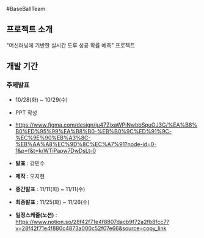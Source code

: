 #BaseBallTeam

## 프로젝트 소개
"머신러닝에 기반한 실시간 도루 성공 확률 예측" 프로젝트

## 개발 기간
### **주제발표** 
- 10/28(화) ~ 10/29(수)
- PPT 작성
- <https://www.figma.com/design/ju47ZjxaWPiNwbbSpuOJ3G/%EA%B8%B0%ED%95%99%EA%B8%B0-%EB%B0%9C%ED%91%9C-%EC%9E%90%EB%A3%8C-%EB%AA%A8%EC%9D%8C%EC%A7%91?node-id=0-1&p=f&t=krWTiPapw7DwDsLt-0>
  
- **발표** : 강민수
- **제작** : 오지현

- **중간발표** : 11/11(화) ~ 11/11(수)

- **최종발표** : 11/25(화) ~ 11/26(수)

- **일정스케줄(노션)** : <https://www.notion.so/28f42f71e4f8807dacb9f72a2fb8fcc7?v=28f42f71e4f880c4873a000c52f07e66&source=copy_link>

